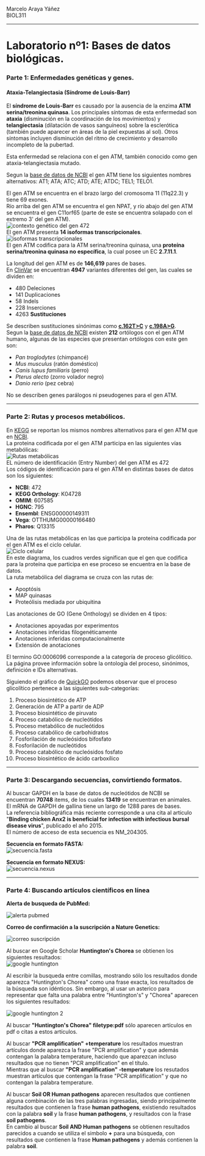 Marcelo Araya Yáñez  
BIOL311

---

# Laboratorio nº1: Bases de datos biológicas. #

### Parte 1: Enfermedades genéticas y genes. ###

#### Ataxia-Telangiectasia (Síndrome de Louis-Barr) ####
El **síndrome de Louis-Barr** es causado por la ausencia de la enzima **ATM serina/treonina quinasa**. Los principales síntomas de esta enfermedad son **ataxia** (disminución en la coordinación de los movimientos) y **telangiectasia** (dilatación de vasos sanguíneos) sobre la esclerótica (también puede aparecer en áreas de la piel expuestas al sol). Otros síntomas incluyen disminución del ritmo de crecimiento y desarrollo incompleto de la pubertad.

Esta enfermedad se relaciona con el gen ATM, también conocido como gen ataxia-telangiectasia mutado.

Segun la [base de datos de NCBI](https://www.ncbi.nlm.nih.gov/gene/472) el gen ATM tiene los siguientes nombres alternativos: AT1; ATA; ATC; ATD; ATE; ATDC; TEL1; TELO1.

El gen ATM se encuentra en el brazo largo del cromosoma 11 (11q22.3) y tiene 69 exones.  
Río arriba del gen ATM se encuentra el gen NPAT, y río abajo del gen ATM se encuentra el gen C11orf65 (parte de este se encuentra solapado con el extremo 3' del gen ATM).  
![contexto genético del gen 472](https://raw.githubusercontent.com/KyuZhang/lab-bioinf/master/Lab%20%2001/Contexto%20gen%C3%B3mico%20ATM.PNG)  
El gen ATM presenta **14 isoformas transcripcionales**.  
![isoformas transcripcionales](https://raw.githubusercontent.com/KyuZhang/lab-bioinf/master/Lab%20%2001/Isoformas%20de%20transcritos%20ATM.PNG)  
El gen ATM codifica para la ATM serina/treonina quinasa, una **proteína serina/treonina quinasa no específica**, la cual posee un EC 	**2.7.11.1**.

La longitud del gen ATM es de **146,619** pares de bases.  
En [ClinVar](https://www.ncbi.nlm.nih.gov/clinvar/?term=ATM[gene]) se encuentran **4947** variantes diferentes del gen, las cuales se dividen en:

* 480 Deleciones
* 141 Duplicaciones
* 58 Indels
* 228 Inserciones 
* 4263 **Sustituciones**

Se describen sustituciones sinónimas como [**c.162T>C**](https://www.ncbi.nlm.nih.gov/clinvar/variation/132757/) y [**c.198A>G**](https://www.ncbi.nlm.nih.gov/clinvar/variation/135741/).  
Segun la [base de datos de NCBI](https://www.ncbi.nlm.nih.gov/gene/?Term=ortholog_gene_472[group]) existen **212** ortólogos con el gen ATM humano, algunas de las especies que presentan ortólogos con este gen son:

* *Pan troglodytes* (chimpancé)
* *Mus musculus* (ratón doméstico)
* *Canis lupus familiaris* (perro)
* *Pterus alecto* (zorro volador negro)
* *Danio rerio* (pez cebra)

No se describen genes parálogos ni pseudogenes para el gen ATM.
***
### Parte 2: Rutas y procesos metabólicos. ###

En [KEGG](http://www.kegg.jp/dbget-bin/www_bget?hsa:atm) se reportan los mismos nombres alternativos para el gen ATM que en [NCBI](https://www.ncbi.nlm.nih.gov/gene/472).  
La proteina codificada por el gen ATM participa en las siguientes vías metabólicas:  
![Rutas metabólicas](https://raw.githubusercontent.com/KyuZhang/lab-bioinf/master/Lab%20%2001/Rutas%20metab%C3%B3licas%20ATM.PNG)  
EL número de identificación (Entry Number) del gen ATM es 472   
Los códigos de identificación para el gen ATM en distintas bases de datos son los siguientes:

* **NCBI**: 472
* **KEGG Orthology**: K04728
* **OMIM**: 607585
* **HGNC**: 795
* **Ensembl**: ENSG00000149311
* **Vega**: OTTHUMG00000166480
* **Pharos**: Q13315

Una de las rutas metabólicas en las que participa la proteína codificada por el gen ATM es el ciclo celular.  
![Ciclo celular](https://raw.githubusercontent.com/KyuZhang/lab-bioinf/master/Lab%20%2001/Ciclo%20celular.PNG)  
En este diagrama, los cuadros verdes significan que el gen que codifica para la proteína que participa en ese proceso se encuentra en la base de datos.  
La ruta metabólica del diagrama se cruza con las rutas de:

* Apoptósis
* MAP quinasas
* Proteólisis mediada por ubiquitina

Las anotaciones de GO (Gene Onthology) se dividen en 4 tipos:

* Anotaciones apoyadas por experimentos
* Anotaciones inferidas filogenéticamente
* Anotaciones inferidas computacionalmente
* Extensión de anotaciones

El termino GO:0006096 corresponde a la categoría de proceso glicólitico. La página provee información sobre la ontología del proceso, sinónimos, definición e IDs alternativas.

Siguiendo el gráfico de [QuickGO](https://www.ebi.ac.uk/QuickGO/GTerm?id=GO:0006096) podemos observar que el proceso glicolítico pertenece a las siguientes sub-categorías:

1. Proceso biosintético de ATP
2. Generación de ATP a partir de ADP
3. Proceso biosintético de piruvato
4. Proceso catabólico de nucleótidos
5. Proceso metabólico de nucleótidos
6. Proceso catabólico de carbohidratos
7. Fosforilación de nucleósidos bifosfato
8. Fosforilación de nucleótidos
9. Proceso catabólico de nucleósidos fosfato
10. Proceso biosintético de ácido carboxílico

---

### Parte 3: Descargando secuencias, convirtiendo formatos. ###

Al buscar GAPDH en la base de datos de nucleótidos de NCBI se encuentran **70748** items, de los cuales **13419** se encuentran en animales.  
El mRNA de GAPDH de gallina tiene un largo de 1288 pares de bases.  
La referencia bibliográfica más reciente corresponde a una cita al articulo "**Binding chicken Anx2 is beneficial for infection with infectious bursal disease virus**", publicado el año 2015.  
El número de acceso de esta secuencia es NM_204305.

**Secuencia en formato FASTA:**  
![secuencia.fasta](https://raw.githubusercontent.com/KyuZhang/lab-bioinf/master/Lab%20%2001/secuencia.fasta.PNG)

**Secuencia en formato NEXUS:**  
![secuencia.nexus](https://raw.githubusercontent.com/KyuZhang/lab-bioinf/master/Lab%20%2001/secuencia.nexus.PNG)

---

### Parte 4: Buscando artículos científicos en línea ###

**Alerta de busqueda de PubMed:**

![alerta pubmed](https://raw.githubusercontent.com/KyuZhang/lab-bioinf/master/Lab%20%2001/PubMed%20search%20alert.PNG)

**Correo de confirmación a la suscripción a Nature Genetics:**
 
![correo suscripción](https://raw.githubusercontent.com/KyuZhang/lab-bioinf/master/Lab%20%2001/Suscrpci%C3%B3n.PNG)

Al buscar en Google Scholar **Huntington's Chorea** se obtienen los siguientes resultados:  
![google huntington](https://raw.githubusercontent.com/KyuZhang/lab-bioinf/master/Lab%20%2001/google.PNG)

Al escribir la busqueda entre comillas, mostrando sólo los resultados donde aparezca "Huntington's Chorea" como una frase exacta, los resultados de la búsqueda son idénticos. Sin embargo, al usar un asterico para representar que falta una palabra entre "Huntington's" y "Chorea"	aparecen los siguientes resultados:

![google huntington 2](https://raw.githubusercontent.com/KyuZhang/lab-bioinf/master/Lab%20%2001/google%202.PNG)

Al buscar **"Huntington's Chorea" filetype:pdf** sólo aparecen artículos en pdf o citas a estos artículos.

Al buscar **"PCR amplification" +temperature** los resultados muestran artículos donde aparezca la frase "PCR amplification" y que además contengan la palabra temperature, haciendo que aparezcan incluso resultados que no tienen "PCR amplification" en el título.  
Mientras que al buscar **"PCR amplification" -temperature** los resutados muestran artículos que contengan la frase "PCR amplification" y que no contengan la palabra temperature.

Al buscar **Soil OR Human pathogens** aparecen resultados que contienen alguna combinación de las tres palabras ingresadas, siendo principalmente resultados que contienen la frase **human pathogens**, existiendo resultados con la palabra **soil** y la frase **human pathogens**, y resultados con la frase **soil pathogens**.  
En cambio al buscar **Soil AND Human pathogens** se obtienen resultados parecidos a cuando se utiliza el simbolo **+** para una búsqueda, con resultados que contienen la frase **Human pathogens** y además contienen la palabra **soil**.
